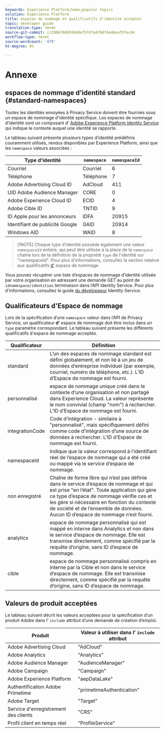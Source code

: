 ```yaml
---
keywords: Experience Platform;home;popular topics
solution: Experience Platform
title: espaces de nommage et qualificatifs d'identité acceptés
topic: developer guide
translation-type: tm+mt
source-git-commit: cc296670db91640e75fd7a47b874a46eaf57ecde
workflow-type: tm+mt
source-wordcount: '479'
ht-degree: 8%

---
```



# Annexe

## espaces de nommage d&#39;identité standard {#standard-namespaces}

Toutes les identités envoyées à Privacy Service doivent être fournies sous un espace de nommage d&#39;identité spécifique. Les espaces de nommage d’identité sont un composant d’ [Adobe Experience Platform Identity Service](../../identity-service/home.md) qui indique le contexte auquel une identité se rapporte.

Le tableau suivant présente plusieurs types d’identité prédéfinis couramment utilisés, rendus disponibles par Experience Platform, ainsi que les `namespace` valeurs associées :

| Type d&#39;identité | `namespace` | `namespaceId` |
| --- | --- | --- |
| Courriel | Courriel | 6 |
| Téléphone | Téléphone | 7 |
| Adobe Advertising Cloud ID | AdCloud | 411 |
| UID Adobe Audience Manager | CORE | 0 |
| Adobe Experience Cloud ID | ECID | 4 |
| Adobe Cible ID | TNTID | 9 |
| ID Apple pour les annonceurs | IDFA | 20915 |
| Identifiant de publicité Google | GAID | 20914 |
| Windows AID | WAID | 8 |

>[!NOTE] Chaque type d&#39;identité possède également une valeur `namespaceId` entière, qui peut être utilisée à la place de la `namespace` chaîne lors de la définition de la propriété `type` de l&#39;identité sur &quot;namespaceId&quot;. Pour plus d&#39;informations, consultez la section relative aux qualificatifs [d&#39;](#namespace-qualifiers) espace de nommage.

Vous pouvez récupérer une liste d’espaces de nommage d’identité utilisée par votre organisation en adressant une demande GET au point de `idnamespace/identities` terminaison dans l’API Identity Service. Pour plus d&#39;informations, consultez le guide [du développeur](../../identity-service/api/getting-started.md) Identity Service.

## Qualificateurs d&#39;Espace de nommage

Lors de la spécification d’une `namespace` valeur dans l’API de Privacy Service, un qualificateur **d’** espace de nommage doit être inclus dans un `type` paramètre correspondant. Le tableau suivant présente les différents qualificatifs d&#39;espace de nommage acceptés.

| Qualificateur | Définition |
| --------- | ---------- |
| standard | L’un des espaces de nommage standard est défini globalement, et non lié à un jeu de données d’entreprise individuel (par exemple, courriel, numéro de téléphone, etc.). L’ID d’Espace de nommage est fourni. |
| personnalisé | espace de nommage unique créé dans le contexte d’une organisation et non partagé dans Experience Cloud. La valeur représente le nom convivial (champ &quot;nom&quot;) à rechercher. L’ID d’Espace de nommage est fourni. |
| integrationCode | Code d’intégration - similaire à &quot;personnalisé&quot;, mais spécifiquement défini comme code d’intégration d’une source de données à rechercher. L’ID d’Espace de nommage est fourni. |
| namespaceId | Indique que la valeur correspond à l’identifiant réel de l’espace de nommage qui a été créé ou mappé via le service d’espace de nommage. |
| non enregistré | Chaîne de forme libre qui n’est pas définie dans le service d’espace de nommage et qui est prise &quot;en l’état&quot;. Toute application qui gère ce type d’espace de nommage vérifie ces  et les gère si nécessaire en fonction du contexte de société et de l’ensemble de données. Aucun ID d’espace de nommage n’est fourni. |
| analytics | espace de nommage personnalisé qui est mappé en interne dans Analytics et non dans le service d’espace de nommage. Elle est transmise directement, comme spécifié par la requête d’origine, sans ID d’espace de nommage. |
| cible | espace de nommage personnalisé compris en interne par la Cible et non dans le service d’espace de nommage. Elle est transmise directement, comme spécifié par la requête d’origine, sans ID d’espace de nommage. |

## Valeurs de produit acceptées

Le tableau suivant décrit les valeurs acceptées pour la spécification d’un produit Adobe dans l’ `include` attribut d’une demande de création d’emploi.

| Produit | Valeur à utiliser dans l’ `include` attribut |
--- | ---
| Adobe Advertising Cloud | &quot;AdCloud&quot; |
| Adobe Analytics | &quot;Analytics&quot; |
| Adobe Audience Manager | &quot;AudienceManager&quot; |
| Adobe Campaign | &quot;Campaign&quot; |
| Adobe Experience Platform | &quot;aepDataLake&quot; |
| Authentification Adobe Primetime | &quot;primetimeAuthentication&quot; |
| Adobe Target | &quot;Target&quot; |
| Service d&#39;enregistrement des clients | &quot;CRS&quot; |
| Profil client en temps réel | &quot;ProfileService&quot; |